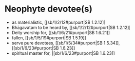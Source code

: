 # Neophyte devotee(s)

* as materialistic, [[sb/1/2/12#purport|SB 1.2.12]]
* Bhāgavatam to be heard by, [[sb/1/2/12#purport|SB 1.2.12]]
* Deity worship for, [[sb/1/6/21#purport|SB 1.6.21]]
* fallen, [[sb/1/5/19#purport|SB 1.5.19]]
* serve pure devotees, [[sb/1/5/34#purport|SB 1.5.34]], [[sb/1/6/23#purport|SB 1.6.23]]
* spiritual master for, [[sb/1/6/23#purport|SB 1.6.23]]
